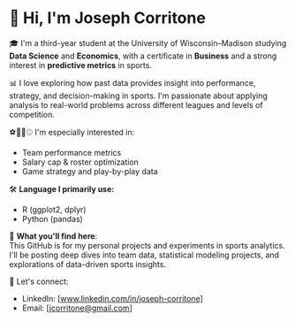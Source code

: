 # 👋 Hi, I'm Joseph Corritone

🎓 I'm a third-year student at the University of Wisconsin–Madison studying **Data Science** and **Economics**, with a certificate in **Business** and a strong interest in **predictive metrics** in sports.

📊 I love exploring how past data provides insight into performance, strategy, and decision-making in sports. I'm passionate about applying analysis to real-world problems across different leagues and levels of competition.

⚽🏀🏈⚾ I'm especially interested in:
- Team performance metrics  
- Salary cap & roster optimization  
- Game strategy and play-by-play data    

🛠️ **Language I primarily use:**
- R (ggplot2, dplyr)
- Python (pandas)

📁 **What you'll find here**:  
This GitHub is for my personal projects and experiments in sports analytics. I'll be posting deep dives into team data, statistical modeling projects, and explorations of data-driven sports insights.

🔗 Let's connect:
- LinkedIn: [www.linkedin.com/in/joseph-corritone]
- Email: [jcorritone@gmail.com]
